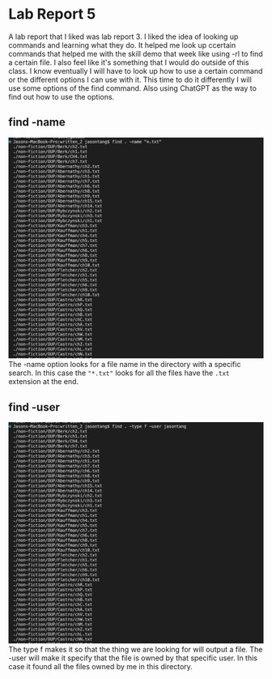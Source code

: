 # Lab Report 5

A lab report that I liked was lab report 3. I liked the idea of looking up commands and learning what they do. It helped me look up ccertain commands that helped me with the skill demo that week like using -rl to find a certain file. I also feel like it's something that I would do outside of this class. I know eventually I will have to look up how to use a certain command or the different options I can use with it. This time to do it differently I will use some options of the find command. Also using ChatGPT as the way to find out how to use the options.

## find -name
![Image](findnamess.png)
The -name option looks for a file name in the directory with a specific search. In this case the `"*.txt"` looks for all the files have the `.txt` extension at the end.

## find -user
![Image](userss.png)
The type f makes it so that the thing we are looking for will output a file. The -user will make it specify that the file is owned by that specific user. In this case it found all the files owned by me in this directory.
